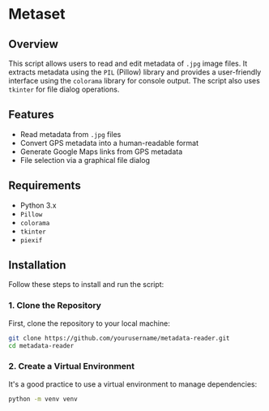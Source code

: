 # Metaset

## Overview

This script allows users to read and edit metadata of `.jpg` image files. It extracts metadata using the `PIL` (Pillow) library and provides a user-friendly interface using the `colorama` library for console output. The script also uses `tkinter` for file dialog operations.

## Features

- Read metadata from `.jpg` files
- Convert GPS metadata into a human-readable format
- Generate Google Maps links from GPS metadata
- File selection via a graphical file dialog

## Requirements

- Python 3.x
- `Pillow`
- `colorama`
- `tkinter`
- `piexif`

## Installation

Follow these steps to install and run the script:

### 1. Clone the Repository

First, clone the repository to your local machine:

```bash
git clone https://github.com/yourusername/metadata-reader.git
cd metadata-reader
```

### 2. Create a Virtual Environment

It's a good practice to use a virtual environment to manage dependencies:

```bash
python -m venv venv
```
